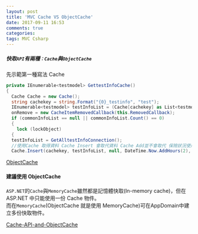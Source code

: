 ```yaml
---
layout: post
title: 'MVC Cache VS ObjectCache'
date: 2017-09-11 16:53
comments: true
categories:
tags: MVC Csharp
---
```


##### 快取`API`有兩種`：Cache`與`ObjectCache`
先示範第一種寫法 Cache
```cs
private IEnumerable<testmodel> GettestInfoCache()
{
  Cache Cache = new Cache();
  string cachekey = string.Format("{0}_testinfo", "test");
  IEnumerable<testmodel> testInfoList = (Cache[cachekey] as List<testmodel>);
  onRemove = new CacheItemRemovedCallback(this.RemovedCallback);
  if (commonInfoList == null || commonInfoList.Count() == 0)
  {
    lock (lockObject)
  {
  testInfoList = GetAlltestInfoConnection();
  //使用Cache 取得資料 Cache Insert 會取代資料 Cache Add並不會取代 保險狀況使用 Inserts
  Cache.Insert(cachekey, testInfoList, null, DateTime.Now.AddHours(2), Cache.NoSlidingExpiration, Cache	 	ItemPriority.High, onRemove);}}return testInfoList;}
```
[ObjectCache](https://jeffprogrammer.wordpress.com/2015/12/05/caching-in-asp-net-mvc-5/)

#### 建議使用 ObjectCache
`ASP.NET`的`Cache`與`MemoryCache`雖然都是記憶體快取(In-memory cache)，但在 ASP.NET 中只能使用一份 Cache 物件。<br>
而在`MemoryCache`(ObjectCache 就是使用 MemoryCache)可在AppDomain中建立多份快取物件。

[Cache-API-and-ObjectCache](https://blog.miniasp.com/post/2010/05/01/ASPNET-4-Cache-API-and-ObjectCache.aspx)




